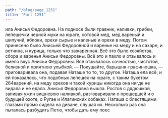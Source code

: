 ```yaml
---
path: "/blog/page_1251"
title: "Part 1251"
---
```


ила Анисья Федоровна. На подносе были травник, наливки, грибки, лепешечки черной муки на юраге, сотовой мед, мед вареный и шипучий, яблоки, орехи сырые и каленые и орехи в меду. Потом принесено было Анисьей Федоровной и варенье на меду и на сахаре, и ветчина, и курица, только что зажаренная.
Всё это было хозяйства, сбора и варенья Анисьи Федоровны. Всё это и пахло и отзывалось и имело вкус Анисьи Федоровны. Всё отзывалось сочностью, чистотой, белизной и приятною улыбкой.
— Покушайте, барышня-графинюшка, — приговаривала она, подавая Наташе то то, то другое. Наташа ела всё, и ей показалось, что подобных лепешек на юраге, с таким букетом 264варений, на меду орехов и такой курицы никогда она нигде не видала и не едала. Анисья Федоровна вышла. Ростов с дядюшкой, запивая ужин вишневою наливкой, разговаривали о прошедшей и о будущей охоте, о Ругае и Илагинских собаках. Наташа с блестящими глазами прямо сидела на диване, слушая их. Несколько раз она пыталась разбудить Петю, чтобы дать ему поес
